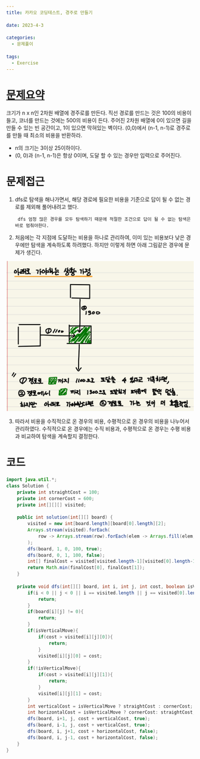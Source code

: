```yaml
---
title: 카카오 코딩테스트, 경주로 만들기

date: 2023-4-3

categories:
  - 문제풀이

tags:
  - Exercise
---
```


# [문제요약](https://school.programmers.co.kr/learn/courses/30/lessons/67259)

크기가 n x n인 2차원 배열에 경주로를 만든다. 직선 경로를 만드는 것은 100의 비용이 들고, 코너를 만드는 것에는 500의 비용이 든다. 주어진 2차원 배열에 0이 있으면 길을 만들 수 있는 빈 공간이고, 1이 있으면 막혀있는 벽이다. (0,0)에서 (n-1, n-1)로 경주로를 만들 때 최소의 비용을 반환하라. 

- n의 크기는 3이상 25이하이다.
- (0, 0)과 (n-1, n-1)은 항상 0이며, 도달 할 수 있는 경우만 입력으로 주어진다.

# 문제접근
1. dfs로 탐색을 해나가면서, 해당 경로에 필요한 비용을 기준으로 답이 될 수 없는 경로를 제외해 풀어내려고 했다.

        dfs 엄청 많은 경우를 모두 탐색하기 때문에 적절한 조건으로 답이 될 수 없는 탐색은 바로 멈춰야한다. 

2. 처음에는 각 지점에 도달하는 비용을 하나로 관리하여, 이미 있는 비용보다 낮은 경우에만 탐색을 계속하도록 하려했다. 하지만 이렇게 하면 아래 그림같은 경우에 문제가 생긴다.

<div style="text-align: center;">
    <img src="/assets/img/kakao-build-road.jpeg" alt="kakao-build-road"/>
</div>

3. 따라서 비용을 수직적으로 온 경우의 비용, 수평적으로 온 경우의 비용을 나누어서 관리하였다. 수직적으로 온 경우에는 수직 비용과, 수평적으로 온 경우는 수평 비용과 비교하여 탐색을 계속할지 결정한다.

# 코드

```java
import java.util.*;
class Solution {
    private int straightCost = 100;
    private int cornerCost = 600;
    private int[][][] visited;

    public int solution(int[][] board) {
        visited = new int[board.length][board[0].length][2];
        Arrays.stream(visited).forEach(
            row -> Arrays.stream(row).forEach(elem -> Arrays.fill(elem, Integer.MAX_VALUE))
        );
        dfs(board, 1, 0, 100, true);
        dfs(board, 0, 1, 100, false);
        int[] finalCost = visited[visited.length-1][visited[0].length-1];
        return Math.min(finalCost[0], finalCost[1]);
    }

    private void dfs(int[][] board, int i, int j, int cost, boolean isVerticalMove){
        if(i < 0 || j < 0 || i == visited.length || j == visited[0].length){
            return;
        }
        if(board[i][j] != 0){
            return;
        }
        if(isVerticalMove){
            if(cost > visited[i][j][0]){
                return;
            }
            visited[i][j][0] = cost;
        }
        if(!isVerticalMove){
            if(cost > visited[i][j][1]){
                return;
            }
            visited[i][j][1] = cost;
        }
        int verticalCost = isVerticalMove ? straightCost : cornerCost;
        int horizontalCost = isVerticalMove ? cornerCost: straightCost;
        dfs(board, i+1, j, cost + verticalCost, true);
        dfs(board, i-1, j, cost + verticalCost, true);
        dfs(board, i, j+1, cost + horizontalCost, false);
        dfs(board, i, j-1, cost + horizontalCost, false);
    }
}
```